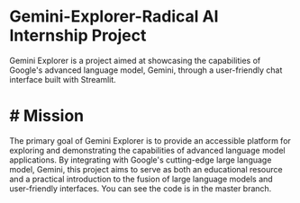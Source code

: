 # Gemini-Explorer-Radical AI Internship Project
Gemini Explorer is a project aimed at showcasing the capabilities of Google's advanced language model, Gemini, through a user-friendly chat interface built with Streamlit.
# # Mission
The primary goal of Gemini Explorer is to provide an accessible platform for exploring and demonstrating the capabilities of advanced language model applications. By integrating with Google's cutting-edge large language model, Gemini, this project aims to serve as both an educational resource and a practical introduction to the fusion of large language models and user-friendly interfaces.
You can see the code is in the master branch. 
